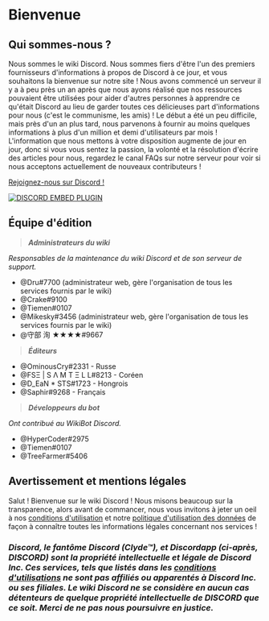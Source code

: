 <!-- TITLE: French - Accueil -->
<!-- SUBTITLE: Bienvenue sur le wiki Discord ! -->

# Bienvenue
## Qui sommes-nous ?

Nous sommes le wiki Discord. Nous sommes fiers d'être l'un des premiers fournisseurs d'informations à propos de Discord à ce jour, et vous souhaitons la bienvenue sur notre site ! Nous avons commencé un serveur il y a à peu près un an après que nous ayons réalisé que nos ressources pouvaient être utilisées pour aider d'autres personnes à apprendre ce qu'était Discord au lieu de garder toutes ces délicieuses part d'informations pour nous (c'est le communisme, les amis) ! Le début a été un peu difficile, mais près d'un an plus tard, nous parvenons à fournir au moins quelques informations à plus d'un million et demi d'utilisateurs par mois ! L'information que nous mettons à votre disposition augmente de jour en jour, donc si vous vous sentez la passion, la volonté et la résolution d'écrire des articles pour nous, regardez le canal FAQs sur notre serveur pour voir si nous acceptons actuellement de nouveaux contributeurs !

[Rejoignez-nous sur Discord !](https://discord.gg/ZRJ9Ghh)

<a href="https://discord.gg/ZRJ9Ghh">![DISCORD EMBED PLUGIN](https://discordapp.com/api/guilds/367460196148183040/widget.png?style=banner2)</a>

## Équipe d'édition
> ***Administrateurs du wiki***

*Responsables de la maintenance du wiki Discord et de son serveur de support.*
* @Dru#7700 (administrateur web, gère l'organisation de tous les services fournis par le wiki)
* @Crake#9100
* @Tiemen#0107
* @Mikesky#3456 (administrateur web, gère l'organisation de tous les services fournis par le wiki)
* @守部 洵 ★★★★#9667

> ***Éditeurs***

* @OminousCry#2331 - Russe
* @FSΞ | S Λ M T Ξ L L#8213 - Coréen
* @D_EaN * STS#1723 - Hongrois
* @Saphir#9268 - Français

> ***Développeurs du bot***

*Ont contribué au WikiBot Discord.*
* @HyperCoder#2975
* @Tiemen#0107
* @TreeFarmer#5406

## Avertissement et mentions légales
Salut ! Bienvenue sur le wiki Discord ! Nous misons beaucoup sur la transparence, alors avant de commancer, nous vous invitons à jeter un oeil à nos [conditions d'utilisation](/terms) et notre [politique d'utilisation des données](/privacy) de façon à connaître toutes les informations légales concernant nos services !

### ***Discord, le fantôme Discord (Clyde™), et Discordapp (ci-après, DISCORD) sont la propriété intellectuelle et légale de Discord Inc. Ces services, tels que listés dans les [conditions d'utilisations](/terms) ne sont pas affiliés ou apparentés à Discord Inc. ou ses filiales. Le wiki Discord ne se considère en aucun cas détenteurs de quelque propriété intellectuelle de DISCORD que ce soit. Merci de ne pas nous poursuivre en justice.***

